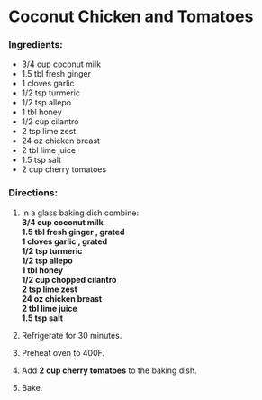 # Coconut Chicken and Tomatoes 

### Ingredients: 
* 3/4 cup coconut milk
* 1.5 tbl fresh ginger
* 1 cloves garlic
* 1/2 tsp turmeric
* 1/2 tsp allepo
* 1 tbl honey
* 1/2 cup cilantro
* 2 tsp lime zest
* 24 oz chicken breast
* 2 tbl lime juice
* 1.5 tsp salt
* 2 cup cherry tomatoes

### Directions: 
1. In a glass baking dish combine:  
**3/4 cup coconut milk**   
**1.5 tbl fresh ginger , grated**   
**1 cloves garlic , grated**   
**1/2 tsp turmeric**   
**1/2 tsp allepo**   
**1 tbl honey**   
**1/2 cup chopped cilantro**   
**2 tsp lime zest**   
**24 oz chicken breast**   
**2 tbl lime juice**   
**1.5 tsp salt**   


2. Refrigerate for 30 minutes. 
3. Preheat oven to 400F. 
4. Add **2 cup cherry tomatoes** to the baking dish. 
5. Bake. 
